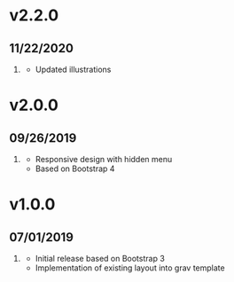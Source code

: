 # v2.2.0
## 11/22/2020

1. [](#new)
    * Updated illustrations

# v2.0.0
## 09/26/2019

1. [](#new)
    * Responsive design with hidden menu
    * Based on Bootstrap 4

# v1.0.0
## 07/01/2019

1. [](#new)
    * Initial release based on Bootstrap 3
    * Implementation of existing layout into grav template